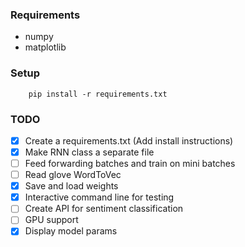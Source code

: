 ### Requirements

- numpy
- matplotlib

### Setup
```
    pip install -r requirements.txt
```

### TODO

- [X] Create a requirements.txt (Add install instructions)
- [X] Make RNN class a separate file
- [ ] Feed forwarding batches and train on mini batches
- [ ] Read glove WordToVec
- [X] Save and load weights
- [X] Interactive command line for testing 
- [ ] Create API for sentiment classification
- [ ] GPU support
- [X] Display model params 
